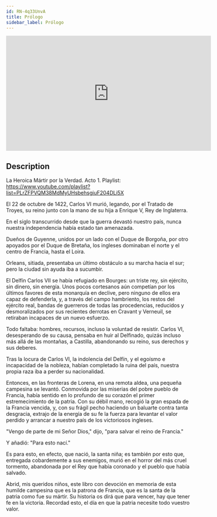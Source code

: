 ```yaml
---
id: RN-4q33UnvA
title: Prólogo
sidebar_label: Prólogo
---
```


<iframe
  width="560"
  height="315"
  src="https://www.youtube.com/embed/RN-4q33UnvA"
  title="YouTube video player"
  frameborder="0"
  allow="accelerometer; autoplay; clipboard-write; encrypted-media; gyroscope; picture-in-picture; web-share"
  referrerpolicy="strict-origin-when-cross-origin"
  allowfullscreen
></iframe>

## Description

La Heroica Mártir por la Verdad. Acto 1.
Playlist: https://www.youtube.com/playlist?list=PLrZFPVQM38MdMyUHsbehsgiuF204DLi5X

El 22 de octubre de 1422, Carlos VI murió, legando, por el Tratado de Troyes, su reino junto con la mano de su hija a Enrique V, Rey de Inglaterra.

En el siglo transcurrido desde que la guerra devastó nuestro país, nunca nuestra independencia había estado tan amenazada.

Dueños de Guyenne, unidos por un lado con el Duque de Borgoña, por otro apoyados por el Duque de Bretaña, los ingleses dominaban el norte y el centro de Francia, hasta el Loira.

Orleans, sitiada, presentaba un último obstáculo a su marcha hacia el sur; pero la ciudad sin ayuda iba a sucumbir.

El Delfín Carlos VII se había refugiado en Bourges: un triste rey, sin ejército, sin dinero, sin energía. Unos pocos cortesanos aún competían por los últimos favores de esta monarquía en declive, pero ninguno de ellos era capaz de defenderla, y, a través del campo hambriento, los restos del ejército real, bandas de guerreros de todas las procedencias, reducidos y desmoralizados por sus recientes derrotas en Cravant y Verneuil, se retiraban incapaces de un nuevo esfuerzo.

Todo faltaba: hombres, recursos, incluso la voluntad de resistir. Carlos VI, desesperando de su causa, pensaba en huir al Delfinado, quizás incluso más allá de las montañas, a Castilla, abandonando su reino, sus derechos y sus deberes.

Tras la locura de Carlos VI, la indolencia del Delfín, y el egoísmo e incapacidad de la nobleza, habían completado la ruina del país, nuestra propia raza iba a perder su nacionalidad.

Entonces, en las fronteras de Lorena, en una remota aldea, una pequeña campesina se levantó. Conmovida por las miserias del pobre pueblo de Francia, había sentido en lo profundo de su corazón el primer estremecimiento de la patria. Con su débil mano, recogió la gran espada de la Francia vencida, y, con su frágil pecho haciendo un baluarte contra tanta desgracia, extrajo de la energía de su fe la fuerza para levantar el valor perdido y arrancar a nuestro país de los victoriosos ingleses.

"Vengo de parte de mi Señor Dios," dijo, "para salvar el reino de Francia."

Y añadió: "Para esto nací."

Es para esto, en efecto, que nació, la santa niña; es también por esto que, entregada cobardemente a sus enemigos, murió en el horror del más cruel tormento, abandonada por el Rey que había coronado y el pueblo que había salvado.

Abrid, mis queridos niños, este libro con devoción en memoria de esta humilde campesina que es la patrona de Francia, que es la santa de la patria como fue su mártir. Su historia os dirá que para vencer, hay que tener fe en la victoria. Recordad esto, el día en que la patria necesite todo vuestro valor.

